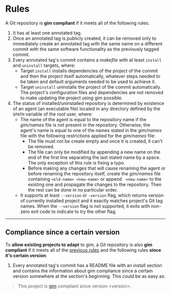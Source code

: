 # Rules

A Git repository is **gim compliant** if it meets all of the following rules:

1. It has at least one annotated tag.
2. Once an annotated tag is publicly created, it can be removed only to immediately create an annotated tag with the same name on a different commit with the same software functionality as the previously tagged commit.
3. Every annotated tag's commit contains a *makefile* with at least `install` and `uninstall` targets, where:
   * Target `install` installs dependencies of the project of the commit and then the project itself automatically, whatever steps needed to be taken and default arguments needed to be used to achieve it.
   * Target `uninstall` uninstalls the project of the commit automatically. The project's configuration files and dependencies are not removed to make updating the project using gim possible.
4. The status of installed/uninstalled repository is determined by existence of an agent (an executable file) localed in any directory defined by the `$PATH` variable of the root user, where:
   * The name of the agent is equal to the repository name if the *gim/names* file is not present in the repository. Otherwise, the agent's name is equal to one of the names stated in the *gim/names* file with the following restrictions applied for the *gim/names* file:
     * The file must not be create empty and once it is created, it can't be removed.
     * The file can only be modified by appending a new name on the end of the first line separating the last stated name by a space. The only exception of this rule is fixing a typo.
     * Before making any changes that will cause renaming the agent or before renaming the repository itself, create the *gim/names* file containing `<old-name> <new-name>` or append ` <new-name>` to the existing one and propagate the changes to the repository. Then the rest can be done in no particular order.
   * It supports at least `--version` or `-version` flag, which returns version of currently installed project and it exactly matches project's Git tag names. When the `--version` flag is not supported, it exits with non-zero exit code to indicate to try the other flag.

---

## Compliance since a certain version

To **allow existing projects to adapt** to gim, a Git repository is also **gim compliant** if it meets all of the [previous rules](#rules) and the following rules **since it's certain version**:

1. Every annotated tag's commit has a README file with an install section and contains the information about gim compliance since a certain version somewhere at the section's beginning. This could be as easy as:

> This project is [gim](https://gitlab.com/dominiksalvet/gim) compliant since version \<version\>.
